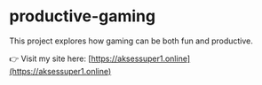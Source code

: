 # productive-gaming

This project explores how gaming can be both fun and productive.

👉 Visit my site here: [https://aksessuper1.online](https://aksessuper1.online)
